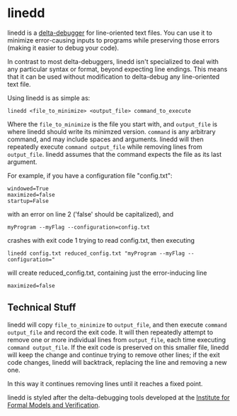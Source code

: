 linedd
==============

linedd is a [delta-debugger](http://en.wikipedia.org/wiki/Delta_Debugging) for line-oriented text files. You can use it to minimize error-causing inputs to programs while preserving those errors (making it easier to debug your code).

In contrast to most delta-debuggers, linedd isn't specialized to deal with any particular syntax or format, beyond expecting line endings.
This means that it can be used without modification to delta-debug any line-oriented text file.  

Using linedd is as simple as:

    linedd <file_to_minimize> <output_file> command_to_execute

Where the ```file_to_minimize``` is the file you start with, and ```output_file``` is where linedd should write its minimzed version. ```command``` is any arbitrary command, and may include spaces and arguments. 
linedd will then repeatedly execute ```command output_file``` while removing lines from ```output_file```. linedd assumes that the command expects the file as its last argument. 

For example, if you have a configuration file "config.txt":

    windowed=True
    maximized=false
    startup=False

with an error on line 2 ('false' should be capitalized), and

    myProgram --myFlag --configuration=config.txt 

crashes with exit code 1 trying to read config.txt, then executing 

    linedd config.txt reduced_config.txt "myProgram --myFlag --configuration="
    
will create reduced_config.txt, containing just the error-inducing line

    maximized=false
    
Technical Stuff
---------------

linedd will copy ```file_to_minimize``` to ```output_file```, and then execute ```command output_file``` and record the exit code. It will then repeatedly attempt to remove one or more individual lines
from ```output_file```, each time executing ```command output_file```. If the exit code is preserved on this smaller file, linedd will keep the change and continue trying to remove other lines; if the exit code changes, linedd will backtrack, replacing the line and removing a new one. 

In this way it continues removing lines until it reaches a fixed point.

linedd is styled after the delta-debugging tools developed at the [Institute for Formal Models and Verification](http://fmv.jku.at/fuzzddtools/). 
